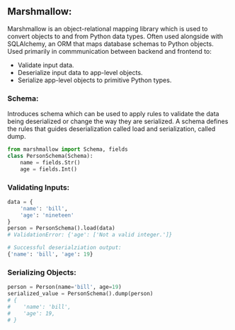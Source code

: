 ## Marshmallow:
Marshmallow is an object-relational mapping library which is used to convert objects to and from Python data types. Often used alongside with SQLAlchemy, an ORM that maps
database schemas to Python objects. Used primarily in commmunication between backend and frontend to:
- Validate input data.
- Deserialize input data to app-level objects.
- Serialize app-level objects to primitive Python types.

### Schema:
Introduces schema which can be used to apply rules to validate the data being deserialized or change the way they are serialized. A schema defines the rules that guides deserialization called load and serialization, called dump. 
```python 
from marshmallow import Schema, fields
class PersonSchema(Schema):
    name = fields.Str()
    age = fields.Int()
```
### Validating Inputs:
```python
data = {
    'name': 'bill',
    'age': 'nineteen'
}
person = PersonSchema().load(data)
# ValidationError: {'age': ['Not a valid integer.']}

# Successful deserialziation output:
{'name': 'bill', 'age': 19}
```
### Serializing Objects:
```python
person = Person(name='bill', age=19)
serialized_value = PersonSchema().dump(person)
# { 
#    'name': 'bill',
#    'age': 19,
# }
```
